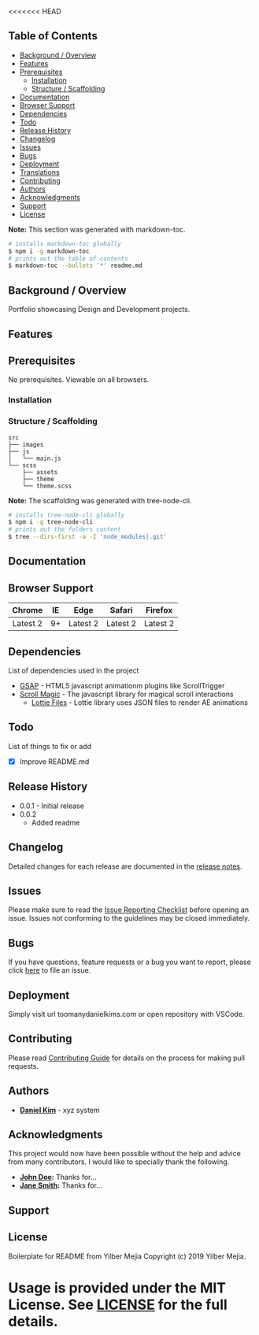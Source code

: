 <<<<<<< HEAD

## Table of Contents

- [Background / Overview](#background--overview)
- [Features](#features)
- [Prerequisites](#prerequisites)
  - [Installation](#installation)
  - [Structure / Scaffolding](#structure--scaffolding)
- [Documentation](#documentation)
- [Browser Support](#browser-support)
- [Dependencies](#dependencies)
- [Todo](#todo)
- [Release History](#release-history)
- [Changelog](#changelog)
- [Issues](#issues)
- [Bugs](#bugs)
- [Deployment](#deployment)
- [Translations](#translations)
- [Contributing](#contributing)
- [Authors](#authors)
- [Acknowledgments](#acknowledgments)
- [Support](#support)
- [License](#license)

<strong>Note:</strong> This section was generated with markdown-toc.

```sh
# installs markdown-toc globally
$ npm i -g markdown-toc
# prints out the table of contents
$ markdown-toc --bullets '*' readme.md
```

## Background / Overview

Portfolio showcasing Design and Development projects.

## Features

<!-- * Feature 1
  * sub-feature 1
  * sub-feature n
* Feature 2
  * sub-feature
* Feature n -->

## Prerequisites

No prerequisites. Viewable on all browsers.

<!-- * [Git](https://git-scm.com/)
* [Node.js](https://nodejs.org/)
* [XYZ](https://www.example.com/) -->

### Installation

<!-- Open your terminal and type in

```sh
$ git clone https://github.com/username/project-url.git
$ cd project-url
```

Install all the packages

```sh
$ npm install
``` -->

### Structure / Scaffolding

```text
src
├── images
├── js
│   └── main.js
└── scss
    ├── assets
    ├── theme
    └── theme.scss
```

<strong>Note:</strong> The scaffolding was generated with tree-node-cli.

```sh
# installs tree-node-cli globally
$ npm i -g tree-node-cli
# prints out the folders content
$ tree --dirs-first -a -I 'node_modules|.git'
```

## Documentation

<!-- * [YZX API](https://www.example.com) - Authentication API
* [XYZ](https://www.example.com) - Realtime notification service -->

## Browser Support

|  Chrome  | IE  |   Edge   |  Safari  | Firefox  |
| :------: | :-: | :------: | :------: | :------: |
| Latest 2 | 9+  | Latest 2 | Latest 2 | Latest 2 |

## Dependencies

List of dependencies used in the project

- [GSAP](https://greensock.com/) - HTML5 javascript animationm plugins like ScrollTrigger
- [Scroll Magic](https://scrollmagic.io/) - The javascript library for magical scroll interactions
  - [Lottie Files](https://airbnb.design/lottie/) - Lottie library uses JSON files to render AE animations

## Todo

List of things to fix or add

- [x] Improve README.md

## Release History

- 0.0.1 - Initial release
- 0.0.2
  - Added readme

## Changelog

Detailed changes for each release are documented in the [release notes](example.com).

## Issues

Please make sure to read the [Issue Reporting Checklist](https://example.com/contributing.md#issues) before opening an issue. Issues not conforming to the guidelines may be closed immediately.

## Bugs

If you have questions, feature requests or a bug you want to report, please click [here](https://github.com/toomanydanielkims/portfolio/issues) to file an issue.

## Deployment

Simply visit url toomanydanielkims.com or open repository with VSCode.

## Contributing

Please read [Contributing Guide](https://example.com/contributing.md) for details on the process for making pull requests.

## Authors

- [**Daniel Kim**](https://github.com/toomanydanielkims) - xyz system

## Acknowledgments

This project would now have been possible without the help and advice from many contributors. I would like to specially thank the following.

- **[John Doe](https://github.com/{username}):** Thanks for...
- **[Jane Smith](https://github.com/{username}):** Thanks for...

## Support

## License

Boilerplate for README from Yilber Mejia
Copyright (c) 2019 Yilber Mejia.

# Usage is provided under the MIT License. See [LICENSE](https://github.com/username/projectname/blob/branch/LICENSE) for the full details.
